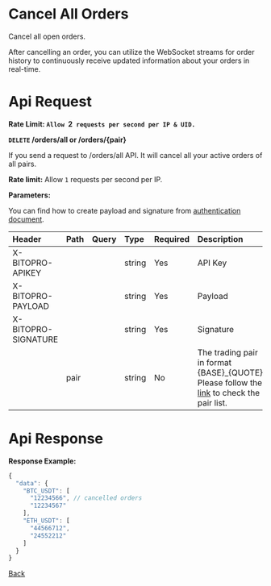 # Cancel All Orders

Cancel all open orders. 

> 
After cancelling an order, you can utilize the WebSocket streams for order history to continuously receive updated information about your orders in real-time.

# Api Request

**Rate Limit: `Allow `2` requests per second per IP & UID.`**

**`DELETE` /orders/all or /orders/{pair}**

If you send a request to /orders/all API. It will cancel all your active orders of all pairs.

**Rate limit:**
Allow `1` requests per second per IP.

**Parameters:**

You can find how to create payload and signature from [authentication document](../../README.md#api-security-protocol).

| Header              | Path | Query | Type   | Required | Description                                                                                                               | Default | Range | Example   |
| :------------------ | :--- | :---- | :----- | :------- | :------------------------------------------------------------------------------------------------------------------------ | :------ | :---- | :-------- |
| X-BITOPRO-APIKEY    |      |       | string | Yes      | API Key                                                                                             |         |       |           |
| X-BITOPRO-PAYLOAD   |      |       | string | Yes      | Payload                                    |         |       |           |
| X-BITOPRO-SIGNATURE |      |       | string | Yes      | Signature                              |         |       |           |
|                     | pair |       | string | No       | The trading pair in format {BASE}_{QUOTE}, Please follow the [link](https://www.bitopro.com/fees) to check the pair list. |         |       | bito\_eth |

# Api Response

**Response Example:**

```javascript
{
  "data": {
    "BTC_USDT": [
      "12234566", // cancelled orders
      "12234567"
    ],
    "ETH_USDT": [
      "44566712",
      "24552212"
    ]
  }
}
```
[Back](../summary.md)
